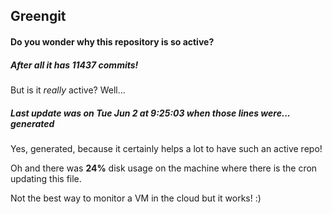 ## Greengit

#### Do you wonder why this repository is so active?

##### After all it has 11437 commits!

But is it *really* active? Well...

##### Last update was on Tue Jun 2 at 9:25:03 when those lines were... generated

Yes, generated, because it certainly helps a lot to have such an active repo!

Oh and there was **24%** disk usage on the machine
where there is the cron updating this file.

Not the best way to monitor a VM in the cloud but it works! :)
